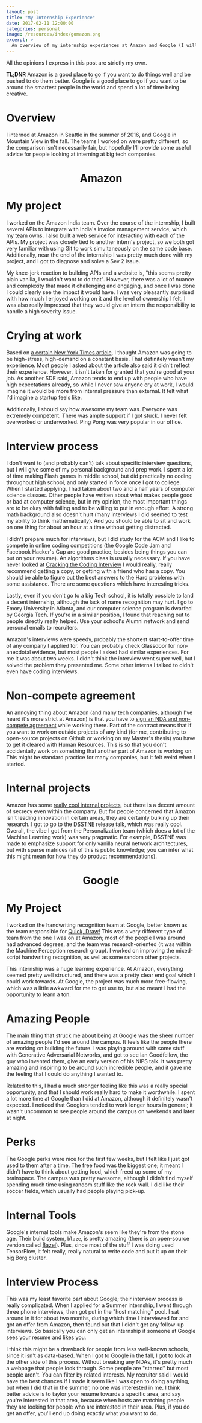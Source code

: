 ```yaml
---
layout: post
title: "My Internship Experience"
date: 2017-02-11 12:00:00
categories: personal
image: /resources/index/gomazon.png
excerpt: >
  An overview of my internship experiences at Amazon and Google (I will probably update this after I finish at Facebook).
---
```


All the opinions I express in this post are strictly my own.

**TL;DNR** Amazon is a good place to go if you want to do things well and be pushed to do them better. Google is a good place to go if you want to be around the smartest people in the world and spend a lot of time being creative.

# Overview

I interned at Amazon in Seattle in the summer of 2016, and Google in Mountain View in the fall. The teams I worked on were pretty different, so the comparison isn't necessarily fair, but hopefully I'll provide some useful advice for people looking at interning at big tech companies.

<center><h1>Amazon</h1></center>

# My project

I worked on the Amazon India team. Over the course of the internship, I built several APIs to integrate with India's invoice management service, which my team owns. I also built a web service for interacting with each of the APIs. My project was closely tied to another intern's project, so we both got very familiar with using Git to work simultaneously on the same code base. Additionally, near the end of the internship I was pretty much done with my project, and I got to diagnose and solve a Sev 2 issue.

My knee-jerk reaction to building APIs and a website is, "this seems pretty plain vanilla, I wouldn't want to do that". However, there was a lot of nuance and complexity that made it challenging and engaging, and once I was done I could clearly see the impact it would have. I was very pleasantly surprised with how much I enjoyed working on it and the level of ownership I felt. I was also really impressed that they would give an intern the responsibility to handle a high severity issue.

# Crying at work

Based on [a certain New York Times article](http://www.nytimes.com/2015/08/16/technology/inside-amazon-wrestling-big-ideas-in-a-bruising-workplace.html), I thought Amazon was going to be high-stress, high-demand on a constant basis. That definitely wasn't my experience. Most people I asked about the article also said it didn't reflect their experience. However, it isn't taken for granted that you're good at your job. As another SDE said, Amazon tends to end up with people who have high expectations already, so while I never saw anyone cry at work, I would imagine it would be more from internal pressure than external. It felt what I'd imagine a startup feels like.

Additionally, I should say how awesome my team was. Everyone was extremely competent. There was ample support if I got stuck. I never felt overworked or underworked. Ping Pong was very popular in our office.

# Interview process

I don't want to (and probably can't) talk about specific interview questions, but I will give some of my personal background and prep work. I spent a lot of time making Flash games in middle school, but did practically no coding throughout high school, and only started in force once I got to college. When I started applying, I had taken about two and a half years of computer science classes. Other people have written about what makes people good or bad at computer science, but in my opinion, the most important things are to be okay with failing and to be willing to put in enough effort. A strong math background also doesn't hurt (many interviews I did seemed to test my ability to think mathematically). And you should be able to sit and work on one thing for about an hour at a time without getting distracted.

I didn't prepare much for interviews, but I did study for the ACM and I like to compete in online coding competitions (the Google Code Jam and Facebook Hacker's Cup are good practice, besides being things you can put on your resume). An algorithms class is usually necessary. If you have never looked at [Cracking the Coding Interview](https://www.amazon.com/Cracking-Coding-Interview-Programming-Questions/dp/098478280X) I would really, really recommend getting a copy, or getting with a friend who has a copy. You should be able to figure out the best answers to the Hard problems with some assistance. There are some questions which have interesting tricks.

Lastly, even if you don't go to a big Tech school, it is totally possible to land a decent internship, although the lack of name recognition may hurt. I go to Emory University in Atlanta, and our computer science program is dwarfed by Georgia Tech. If you're in a similar position, I found that reaching out to people directly really helped. Use your school's Alumni network and send personal emails to recruiters.

<!--
    __    _ ____        __  __           __
   / /   (_) __/__     / / / /___ ______/ /__
  / /   / / /_/ _ \   / /_/ / __ `/ ___/ //_/
 / /___/ / __/  __/  / __  / /_/ / /__/ ,<   
/_____/_/_/  \___/  /_/ /_/\__,_/\___/_/|_|  

If, like my case, your school isn't frequented by tech recruiters, here is a life hack: Put on LinkedIn that you're a computer science major graduating this year, and you will probably get a lot more emails from recruiters who are just spamming LinkedIn's search tools. Then, when they email you about applying for a job, ask them to put you in contact with an intern hiring manager. Just kidding. Maybe.
-->

Amazon's interviews were speedy, probably the shortest start-to-offer time of any company I applied for. You can probably check Glassdoor for non-anecdotal evidence, but most people I asked had similar experiences. For me it was about two weeks. I didn't think the interview went super well, but I solved the problem they presented me. Some other interns I talked to didn't even have coding interviews.

# Non-compete agreement

An annoying thing about Amazon (and many tech companies, although I've heard it's more strict at Amazon) is that you have to [sign an NDA and non-compete agreement](https://www.quora.com/Why-does-Amazon-require-an-NDA-in-order-to-interview-with-their-company) while working there. Part of the contract means that if you want to work on outside projects of any kind (for me, contributing to open-source projects on Github or working on my Master's thesis) you have to get it cleared with Human Resources. This is so that you don't accidentally work on something that another part of Amazon is working on. This might be standard practice for many companies, but it felt weird when I started.

# Internal projects

Amazon has some [really cool internal projects](http://www.techinsider.io/amazon-secret-projects-2015-8), but there is a decent amount of secrecy even within the company. But for people concerned that Amazon isn't leading innovation in certain areas, they are certainly bulking up their research. I got to go to the [DSSTNE](https://github.com/amznlabs/amazon-dsstne) release talk, which was really cool. Overall, the vibe I got from the Personalization team (which does a lot of the Machine Learning work) was very pragmatic. For example, DSSTNE was made to emphasize support for only vanilla neural network architectures, but with sparse matrices (all of this is public knowledge; you can infer what this might mean for how they do product recommendations).

<center><h1>Google</h1></center>

# My Project

I worked on the handwriting recognition team at Google, better known as the team responsible for [Quick, Draw!](https://quickdraw.withgoogle.com/) This was a very different type of team from the one I was on at Amazon; most of the people I was around had advanced degrees, and the team was research-oriented (it was within the Machine Perception research group). I worked on improving the mixed-script handwriting recognition, as well as some random other projects.

This internship was a huge learning experience. At Amazon, everything seemed pretty well structured, and there was a pretty clear end goal which I could work towards. At Google, the project was much more free-flowing, which was a little awkward for me to get use to, but also meant I had the opportunity to learn a ton.

# Amazing People

The main thing that struck me about being at Google was the sheer number of amazing people I'd see around the campus. It feels like the people there are working on building the future. I was playing around with some stuff with Generative Adversarial Networks, and got to see Ian Goodfellow, the guy who invented them, give an early version of his NIPS talk. It was pretty amazing and inspiring to be around such incredible people, and it gave me the feeling that I could do anything I wanted to.

Related to this, I had a much stronger feeling like this was a really special opportunity, and that I should work really hard to make it worthwhile. I spent a lot more time at Google than I did at Amazon, although it definitely wasn't expected. I noticed that Googlers tended to work longer hours in general; it wasn't uncommon to see people around the campus on weekends and later at night.

# Perks

The Google perks were nice for the first few weeks, but I felt like I just got used to them after a time. The free food was the biggest one; it meant I didn't have to think about getting food, which freed up some of my brainspace. The campus was pretty awesome, although I didn't find myself spending much time using random stuff like the rock wall. I did like their soccer fields, which usually had people playing pick-up.

# Internal Tools

Google's internal tools make Amazon's seem like they're from the stone age. Their build system, `blaze`, is pretty amazing (there is an open-source version called [Bazel](https://bazel.build/)). Plus, since most of the stuff I was doing used TensorFlow, it felt really, really natural to write code and put it up on their big Borg cluster.

# Interview Process

This was my least favorite part about Google; their interview process is really complicated. When I applied for a Summer internship, I went through three phone interviews, then got put in the "host matching" pool. I sat around in it for about two months, during which time I interviewed for and got an offer from Amazon, then found out that I didn't get any follow-up interviews. So basically you can only get an internship if someone at Google sees your resume and likes you.

I think this might be a drawback for people from less well-known schools, since it isn't as data-based. When I got to Google in the fall, I got to look at the other side of this process. Without breaking any NDAs, it's pretty much a webpage that people look through. Some people are "starred" but most people aren't. You can filter by related interests. My recruiter said I would have the best chances if I made it seem like I was open to doing anything, but when I did that in the summer, no one was interested in me. I think better advice is to taylor your resume towards a specific area, and say you're interested in that area, because when hosts are matching people they are looking for people who are interested in their area. Plus, if you do get an offer, you'll end up doing exactly what you want to do.

